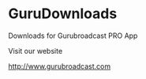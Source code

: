 # GuruDownloads
Downloads for Gurubroadcast PRO App

Visit our website

http://www.gurubroadcast.com

